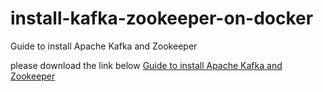 # install-kafka-zookeeper-on-docker
Guide to install Apache Kafka and Zookeeper

please download the link below
[Guide to install Apache Kafka and Zookeeper](https://github.com/JavadTalebiJava/install-kafka-zookeeper-on-docker/blob/master/ReadMe.docx)
